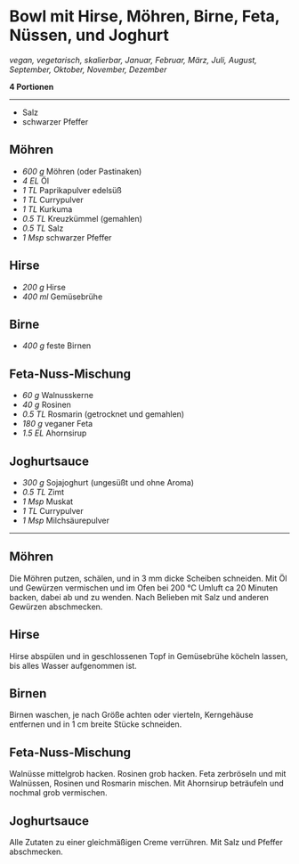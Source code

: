 # Bowl mit Hirse, Möhren, Birne, Feta, Nüssen, und Joghurt

_vegan, vegetarisch, skalierbar, Januar, Februar, März, Juli, August, September, Oktober, November, Dezember_

**4 Portionen**

---

- Salz
- schwarzer Pfeffer

## Möhren

- _600 g_ Möhren (oder Pastinaken)
- _4 EL_ Öl
- _1 TL_ Paprikapulver edelsüß
- _1 TL_ Currypulver
- _1 TL_ Kurkuma
- _0.5 TL_ Kreuzkümmel (gemahlen)
- _0.5 TL_ Salz
- _1 Msp_ schwarzer Pfeffer

## Hirse

- _200 g_ Hirse
- _400 ml_ Gemüsebrühe

## Birne

- _400 g_ feste Birnen

## Feta-Nuss-Mischung

- _60 g_ Walnusskerne
- _40 g_ Rosinen
- _0.5 TL_ Rosmarin (getrocknet und gemahlen)
- _180 g_ veganer Feta
- _1.5 EL_ Ahornsirup

## Joghurtsauce

- _300 g_ Sojajoghurt (ungesüßt und ohne Aroma)
- _0.5 TL_ Zimt
- _1 Msp_ Muskat
- _1 TL_ Currypulver
- _1 Msp_ Milchsäurepulver

---

## Möhren

Die Möhren putzen, schälen, und in 3 mm dicke Scheiben schneiden. Mit Öl und Gewürzen vermischen und im Ofen bei 200 °C Umluft ca 20 Minuten backen, dabei ab und zu wenden. Nach Belieben mit Salz und anderen Gewürzen abschmecken.

## Hirse

Hirse abspülen und in geschlossenen Topf in Gemüsebrühe köcheln lassen, bis alles Wasser aufgenommen ist.

## Birnen

Birnen waschen, je nach Größe achten oder vierteln, Kerngehäuse entfernen und in 1 cm breite Stücke schneiden.

## Feta-Nuss-Mischung

Walnüsse mittelgrob hacken. Rosinen grob hacken. Feta zerbröseln und mit Walnüssen, Rosinen und Rosmarin mischen. Mit Ahornsirup beträufeln und nochmal grob vermischen.

## Joghurtsauce

Alle Zutaten zu einer gleichmäßigen Creme verrühren. Mit Salz und Pfeffer abschmecken.
